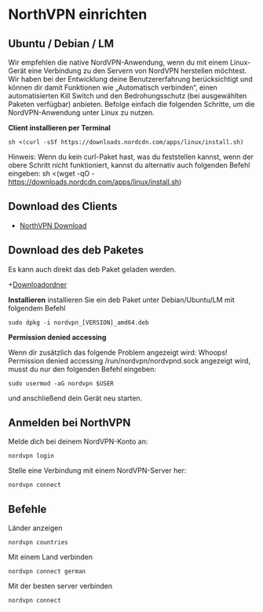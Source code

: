 # NorthVPN einrichten

## Ubuntu / Debian / LM

Wir empfehlen die native NordVPN-Anwendung, wenn du mit einem Linux-Gerät eine Verbindung zu den Servern von NordVPN herstellen möchtest. Wir haben bei der Entwicklung deine Benutzererfahrung berücksichtigt und können dir damit Funktionen wie „Automatisch verbinden“, einen automatisierten Kill Switch und den Bedrohungsschutz (bei ausgewählten Paketen verfügbar) anbieten. Befolge einfach die folgenden Schritte, um die NordVPN-Anwendung unter Linux zu nutzen. 

**Client installieren per Terminal**
```
sh <(curl -sSf https://downloads.nordcdn.com/apps/linux/install.sh)
```  

Hinweis: Wenn du kein curl-Paket hast, was du feststellen kannst, wenn der obere Schritt nicht funktioniert, kannst du alternativ auch folgenden Befehl eingeben:
sh <(wget -qO - https://downloads.nordcdn.com/apps/linux/install.sh)

## Download des Clients
+ [NorthVPN Download](https://nordvpn.com/download/linux/?_gl=1*ogg51s*_gcl_au*MjAwMzUxODU3NS4xNzIxODkwMTcy*_ga*MTYzMTI2NDcxMy4xNzIxODkwMTY3*_ga_LEXMJ1N516*MTcyMTg5MDE2Ny4xLjEuMTcyMTg5MDE4MC41Mi4wLjA.&_ga=2.18084025.1611776307.1721890167-1631264713.1721890167)

## Download des deb Paketes
Es kann auch direkt das deb Paket geladen werden.

+[Downloadordner](https://repo.nordvpn.com/deb/nordvpn/debian/pool/main/)

**Installieren**
installieren Sie ein deb Paket unter Debian/Ubuntu/LM mit folgendem Befehl

```
sudo dpkg -i nordvpn_[VERSION]_amd64.deb
```

**Permission denied accessing**

Wenn dir zusätzlich das folgende Problem angezeigt wird: Whoops! Permission denied accessing /run/nordvpn/nordvpnd.sock angezeigt wird, musst du nur den folgenden Befehl eingeben: 
```
sudo usermod -aG nordvpn $USER
```
und anschließend dein Gerät neu starten.

## Anmelden bei NorthVPN

Melde dich bei deinem NordVPN-Konto an:
```
nordvpn login
```

Stelle eine Verbindung mit einem NordVPN-Server her:
```
nordvpn connect
```

## Befehle
Länder anzeigen

```
nordvpn countries
```

Mit einem Land verbinden
```
nordvpn connect german
```

Mit der besten server verbinden
```
nordvpn connect
```
